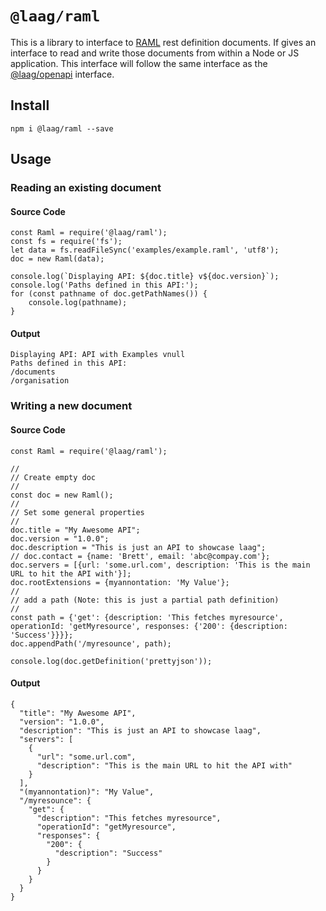 # `@laag/raml`

This is a library to interface to [RAML](https://raml.org/) rest definition documents. If gives an interface to read and write those documents from within a Node or JS application. This interface will follow the same interface as the [@laag/openapi](https://github.com/bschwarz/laag/tree/main/packages/openapi) interface.

## Install
```
npm i @laag/raml --save
```
## Usage

### Reading an existing document
#### Source Code
```
const Raml = require('@laag/raml');
const fs = require('fs');
let data = fs.readFileSync('examples/example.raml', 'utf8');
doc = new Raml(data);

console.log(`Displaying API: ${doc.title} v${doc.version}`);
console.log('Paths defined in this API:');
for (const pathname of doc.getPathNames()) {
    console.log(pathname);
}
```
#### Output
```
Displaying API: API with Examples vnull
Paths defined in this API:
/documents
/organisation
```

### Writing a new document
#### Source Code
```
const Raml = require('@laag/raml');

//
// Create empty doc
//
const doc = new Raml();
//
// Set some general properties
//
doc.title = "My Awesome API";
doc.version = "1.0.0";
doc.description = "This is just an API to showcase laag";
// doc.contact = {name: 'Brett', email: 'abc@compay.com'};
doc.servers = [{url: 'some.url.com', description: 'This is the main URL to hit the API with'}];
doc.rootExtensions = {myannontation: 'My Value'};
//
// add a path (Note: this is just a partial path definition)
//
const path = {'get': {description: 'This fetches myresource', operationId: 'getMyresource', responses: {'200': {description: 'Success'}}}};
doc.appendPath('/myresounce', path);

console.log(doc.getDefinition('prettyjson'));

```

#### Output
```
{
  "title": "My Awesome API",
  "version": "1.0.0",
  "description": "This is just an API to showcase laag",
  "servers": [
    {
      "url": "some.url.com",
      "description": "This is the main URL to hit the API with"
    }
  ],
  "(myannontation)": "My Value",
  "/myresounce": {
    "get": {
      "description": "This fetches myresource",
      "operationId": "getMyresource",
      "responses": {
        "200": {
          "description": "Success"
        }
      }
    }
  }
}
```